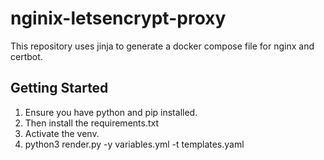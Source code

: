 # nginix-letsencrypt-proxy

This repository uses jinja to generate a docker compose file for nginx and certbot.

## Getting Started

1. Ensure you have python and pip installed.
2. Then install the requirements.txt
3. Activate the venv.
4. python3 render.py -y variables.yml -t templates.yaml
